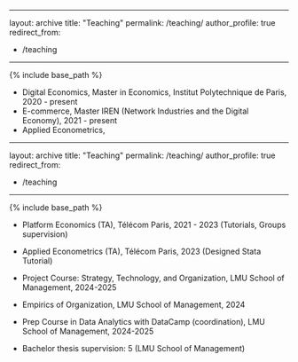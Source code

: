 
---
layout: archive
title: "Teaching"
permalink: /teaching/
author_profile: true
redirect_from:
  - /teaching
---

{% include base_path %}

* Digital Economics, Master in Economics, Institut Polytechnique de Paris, 2020 - present
* E-commerce, Master IREN (Network Industries and the Digital Economy), 2021 - present
* Applied Econometrics, 
---
layout: archive
title: "Teaching"
permalink: /teaching/
author_profile: true
redirect_from:
  - /teaching
---

{% include base_path %}

* Platform Economics (TA), Télécom Paris, 2021 - 2023 (Tutorials, Groups supervision)
* Applied Econometrics (TA), Télécom Paris, 2023 (Designed Stata Tutorial)
* Project Course: Strategy, Technology, and Organization, LMU School of Management, 2024-2025
* Empirics of Organization, LMU School of Management, 2024
* Prep Course in Data Analytics with DataCamp (coordination), LMU School of Management, 2024-2025

* Bachelor thesis supervision: 5 (LMU School of Management)
